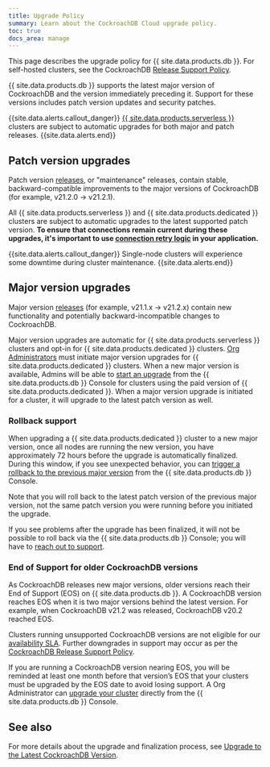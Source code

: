 ```yaml
---
title: Upgrade Policy
summary: Learn about the CockroachDB Cloud upgrade policy.
toc: true
docs_area: manage
---
```


This page describes the upgrade policy for {{ site.data.products.db }}. For self-hosted clusters, see the CockroachDB [Release Support Policy](../releases/release-support-policy.html).

{{ site.data.products.db }} supports the latest major version of CockroachDB and the version immediately preceding it. Support for these versions includes patch version updates and security patches.

{{site.data.alerts.callout_danger}}
[{{ site.data.products.serverless }}](quickstart.html) clusters are subject to automatic upgrades for both major and patch releases.
{{site.data.alerts.end}}

## Patch version upgrades

Patch version [releases](../releases/), or "maintenance" releases, contain stable, backward-compatible improvements to the major versions of CockroachDB (for example, v21.2.0 → v21.2.1).

All {{ site.data.products.serverless }} and {{ site.data.products.dedicated }} clusters are subject to automatic upgrades to the latest supported patch version. **To ensure that connections remain current during these upgrades, it's important to use [connection retry logic](production-checklist.html#keeping-connections-current) in your application.**

{{site.data.alerts.callout_danger}}
Single-node clusters will experience some downtime during cluster maintenance.
{{site.data.alerts.end}}

## Major version upgrades

Major version [releases](../releases/) (for example, v21.1.x → v21.2.x) contain new functionality and potentially backward-incompatible changes to CockroachDB.

Major version upgrades are automatic for {{ site.data.products.serverless }} clusters and opt-in for {{ site.data.products.dedicated }} clusters. [Org Administrators](authorization.html#org-administrator-legacy) must initiate major version upgrades for {{ site.data.products.dedicated }} clusters. When a new major version is available, Admins will be able to [start an upgrade](upgrade-to-v21.2.html) from the {{ site.data.products.db }} Console for clusters using the paid version of {{ site.data.products.dedicated }}. When a major version upgrade is initiated for a cluster, it will upgrade to the latest patch version as well.

### Rollback support

When upgrading a {{ site.data.products.dedicated }} cluster to a new major version, once all nodes are running the new version, you have approximately 72 hours before the upgrade is automatically finalized. During this window, if you see unexpected behavior, you can [trigger a rollback to the previous major version](upgrade-to-v21.2.html#roll-back-the-upgrade) from the {{ site.data.products.db }} Console. 

Note that you will roll back to the latest patch version of the previous major version, not the same patch version you were running before you initiated the upgrade.

If you see problems after the upgrade has been finalized, it will not be possible to roll back via the {{ site.data.products.db }} Console; you will have to [reach out to support](https://support.cockroachlabs.com/hc/en-us/requests/new).

### End of Support for older CockroachDB versions

As CockroachDB releases new major versions, older versions reach their End of Support (EOS) on {{ site.data.products.db }}. A CockroachDB version reaches EOS when it is two major versions behind the latest version. For example, when CockroachDB v21.2 was released, CockroachDB v20.2 reached EOS.

Clusters running unsupported CockroachDB versions are not eligible for our [availability SLA](https://www.cockroachlabs.com/cloud-terms-and-conditions/). Further downgrades in support may occur as per the [CockroachDB Release Support Policy](../releases/release-support-policy.html).

If you are running a CockroachDB version nearing EOS, you will be reminded at least one month before that version’s EOS that your clusters must be upgraded by the EOS date to avoid losing support. A Org Administrator can [upgrade your cluster](upgrade-to-v21.2.html) directly from the {{ site.data.products.db }} Console.

## See also

For more details about the upgrade and finalization process, see [Upgrade to the Latest CockroachDB Version](upgrade-to-v21.2.html).
